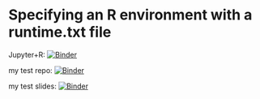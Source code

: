 # Specifying an R environment with a runtime.txt file

Jupyter+R: [![Binder](http://mybinder.org/badge.svg)](http://beta.mybinder.org/v2/gh/bentut/bdac-grad/master?filepath=index.ipynb)

my test repo: [![Binder](https://mybinder.org/badge.svg)](https://mybinder.org/v2/gh/LittleBeannie/interactive-slides_R1/master)

my test slides: [![Binder](https://mybinder.org/badge.svg)](https://mybinder.org/v2/gh/LittleBeannie/interactive-slides_R1/master?filepath=TestSlides_R.ipynb)
